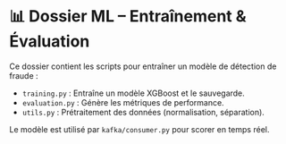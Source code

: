 # 📊 Dossier ML – Entraînement & Évaluation

Ce dossier contient les scripts pour entraîner un modèle de détection de fraude :

- `training.py` : Entraîne un modèle XGBoost et le sauvegarde.
- `evaluation.py` : Génère les métriques de performance.
- `utils.py` : Prétraitement des données (normalisation, séparation).

Le modèle est utilisé par `kafka/consumer.py` pour scorer en temps réel.
